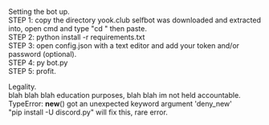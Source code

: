 Setting the bot up.                                                                                                                     
STEP 1: copy the directory yook.club selfbot was downloaded and extracted into, open cmd and type "cd " then paste.                   
STEP 2: python install -r requirements.txt                                                                                          
STEP 3: open config.json with a text editor and add your token and/or password (optional).                                          
STEP 4: py bot.py                                                                                                                     
STEP 5: profit.                                                                                                                             

Legality.                                                                                                                                 
blah blah blah education purposes, blah blah im not held accountable.                                                                                                                                                                                                                                 
TypeError: __new__() got an unexpected keyword argument 'deny_new'                                                                  
"pip install -U discord.py" will fix this, rare error.                                                                                  
